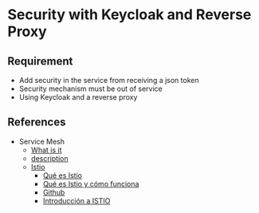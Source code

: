 # Security with Keycloak and Reverse Proxy

## Requirement

- Add security in the service from receiving a json token
- Security mechanism must be out of service
- Using Keycloak and a reverse proxy

## References

- Service Mesh
  - [What is it](https://galvarado.com.mx/post/hablando-de-microservicios-que-es-service-mesh/)
  - [description](https://www.paradigmadigital.com/dev/consolida-arquitectura-microservicios-service-mesh/)
  - [Istio](https://istio.io/)
    - [Qué es Istio](https://cloud.google.com/learn/what-is-istio?hl=es)
    - [Qué es Istio y cómo funciona](https://openwebinars.net/blog/que-es-istio/)
    - [Github](https://github.com/istio/istio)
    - [Introducción a ISTIO](https://www.youtube.com/watch?v=ofJ5swfP2kQ)
